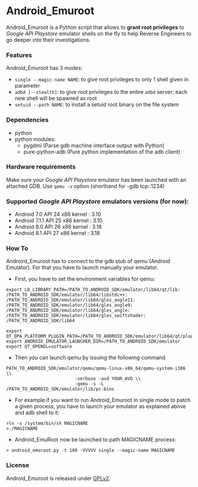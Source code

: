 # Android_Emuroot

Android_Emuroot is a Python script that allows to **grant root privileges** to
*Google API Playstore* emulator shells on the fly to help Reverse Engineers to
go deeper into their investigations.

### Features
Android_Emuroot has 3 modes:

* `single --magic-name NAME`:  to give root privileges to only 1 shell given in parameter
* `adbd [--stealth]`:  to give root privileges to the entire `adbd` server; each new shell will be spawned as root
* `setuid --path NAME`:  to install a setuid root binary on the file system

 
### Dependencies

* python 
* python modules:
	* pygdmi (Parse gdb machine interface output with Python)
	* pure-python-adb (Pure python implementation of the adb client)

### Hardware requirements

Make sure your *Google API Playstore* emulator has been launched with an attached GDB. Use `qemu -s` option (shorthand for -gdb tcp::1234)

### Supported *Google API Playstore* emulators versions (for now):
* Android 7.0   API 24    x86 kernel : 3.10  
* Android 7.1.1 API 25    x86 kernel : 3.10
* Android 8.0   API 26    x86 kernel : 3.18
* Android 8.1   API 27    x86 kernel : 3.18

### How To 
Androird_Emuroot has to connect to the gdb stub of qemu (Android Emulator).
For that you have to launch manually your emulator.

* First, you have to set the environment variables for qemu:

```
export LD_LIBRARY_PATH=/PATH_TO_ANDROID_SDK/emulator/lib64/qt/lib:
/PATH_TO_ANDROID_SDK/emulator/lib64/libstdc++:
/PATH_TO_ANDROID_SDK/emulator/lib64/gles_angle11:
/PATH_TO_ANDROID_SDK/emulator/lib64/gles_angle9:
/PATH_TO_ANDROID_SDK/emulator/lib64/gles_angle:
/PATH_TO_ANDROID_SDK/emulator/lib64/gles_swiftshader:
/PATH_TO_ANDROID_SDK/lib64

export QT_QPA_PLATFORM_PLUGIN_PATH=/PATH_TO_ANDROID_SDK/emulator/lib64/qt/plugins
export ANDROID_EMULATOR_LAUNCHER_DIR=/PATH_TO_ANDROID_SDK/emulator
export QT_OPENGL=software

```

* Then you can launch qemu by issuing the following command

```
PATH_TO_ANDROID_SDK/emulator/qemu/qemu-linux-x86_64/qemu-system-i386 \\
                          -verbose -avd YOUR_AVD \\
                          -qemu -s -L /PATH_TO_ANDROID_SDK/emulator/lib/pc-bios

```
* For example if you want to run Android_Emuroot in single mode to patch a given process, you have to
launch your emulator as explained above and adb shell to it:

```
>ln -s /system/bin/sh MAGICNAME 
>./MAGICNAME 
```
* Android_EmuRoot now be launched to path MAGICNAME process:

```
> android_emuroot.py -t 180 -VVVVV single --magic-name MAGICNAME
```



### License
Android_Emuroot is released under [GPLv2](https://github.com/airbus-seclab/android_emuroot/blob/master/LICENSE.md).
